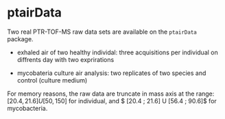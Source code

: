 # ptairData

Two real PTR-TOF-MS raw data sets are available on the `ptairData` package.

- exhaled air of two healthy individal: three acquisitions per individual on diffrents day with two exprirations

- mycobateria culture air analysis: two replicates of two species and control (culture medium)

For memory reasons, the raw data are truncate in mass axis at the range: $[20.4,21.6] U [50 , 150]$ for individual, and $ [20.4 ; 21.6] U  [56.4 ; 90.6]$ for mycobacteria.
